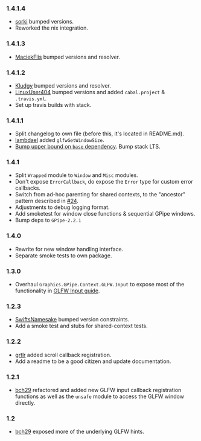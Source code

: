 ### 1.4.1.4

* [sorki](https://github.com/sorki) bumped versions.
* Reworked the nix integration.

### 1.4.1.3

* [MaciekFlis](https://github.com/MaciekFlis) bumped versions and resolver.

### 1.4.1.2

* [Kludgy](https://github.com/LinuxUser404) bumped versions and resolver.
* [LinuxUser404](https://github.com/LinuxUser404) bumped versions and added `cabal.project` & `.travis.yml`.
* Set up travis builds with stack.

### 1.4.1.1

* Split changelog to own file (before this, it's located in README.md).
* [lambdael](https://github.com/lambdael) added `glfwGetWindowSize`.
* [Bump upper bound on `base` dependency](https://github.com/fpco/stackage/issues/2670). Bump stack LTS.

### 1.4.1

* Split `Wrapped` module to `Window` and `Misc` modules.
* Don't expose `ErrorCallback`, do expose  the `Error` type for custom error callbacks.
* Switch from ad-hoc parenting for shared contexts, to the "ancestor" pattern described in [#24](https://github.com/plredmond/GPipe-GLFW/issues/24#issuecomment-299681824).
* Adjustments to debug logging format.
* Add smoketest for window close functions & sequential GPipe windows.
* Bump deps to `GPipe-2.2.1`

### 1.4.0

* Rewrite for new window handling interface.
* Separate smoke tests to own package.

### 1.3.0

* Overhaul `Graphics.GPipe.Context.GLFW.Input` to expose most of the functionality in [GLFW Input guide](http://www.glfw.org/docs/latest/input_guide.html).

### 1.2.3

* [SwiftsNamesake](https://github.com/SwiftsNamesake) bumped version constraints.
* Add a smoke test and stubs for shared-context tests.

### 1.2.2

* [grtlr](https://github.com/grtlr) added scroll callback registration.
* Add a readme to be a good citizen and update documentation.

### 1.2.1

* [bch29](https://github.com/bch29) refactored and added new GLFW input callback registration functions as well as the `unsafe` module to access the GLFW window directly.

### 1.2

* [bch29](https://github.com/bch29) exposed more of the underlying GLFW hints.
